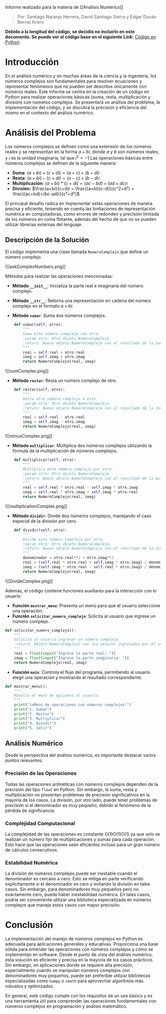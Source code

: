 Informe realizado para la materia de [[Análisis Numérico]]

> Por: Santiago Naranjo Herrera, David Santiago Sierra y Edgar Duván Bernal Acero


**Debido a la longitud del código, se decidió no incluirlo en este documento. Se puede ver el código base en el siguiente Link:** [Código en Python](https://gist.github.com/TatoNaranjo/2f33d12a6c56f57ff6fb948a88226ec0)
# Introducción
En el análisis numérico y en muchas áreas de la ciencia y la ingeniería, los números complejos son fundamentales para resolver ecuaciones y representar fenómenos que no pueden ser descritos únicamente con números reales. Este informe se centra en la creación de un código en Python para realizar operaciones básicas (suma, resta, multiplicación y división) con números complejos. Se presentará un análisis del problema, la implementación del código, y se discutirá la precisión y eficiencia del mismo en el contexto del análisis numérico.

# Análisis del Problema

Los números complejos se definen como una extensión de los números reales y se representan en la forma $a+bi$, donde $a$ y $b$ son números reales, y $i$ es la unidad imaginaria, tal que $i^2=−1$ Las operaciones básicas entre números complejos se definen de la siguiente manera:

- **Suma**: $(a+bi)+(c+di) = (a+c)+(b+d)i$
- **Resta:** $(a+bi)-(c+di)=(a-c)+(b-d)i$
- **Multiplicación:** $(a+bi)*(c+di)=(ac-bd)+(ad+dc)i$
- **División:** $\frac{a+bi}{c+di} = \frac{(a+bi)(c-di)}{c^2+d²} = \frac{(ac+bd)+(bc-ad)i}{c²+d²}$

El principal desafío radica en implementar estas operaciones de manera precisa y eficiente, teniendo en cuenta las limitaciones de representación numérica en computadoras, como errores de redondeo y precisión limitada de los números en coma flotante, además del hecho de que no se pueden utilizar librerías externas del lenguaje.

## Descripción de la Solución
El código implementa una clase llamada `NumeroComplejo` que define un número complejo.

![[askComplexNumbers.png]]

Métodos para realizar las operaciones mencionadas:

- **Método `__init__`**: Inicializa la parte real e imaginaria del número complejo.
- **Método `__str__`**: Retorna una representación en cadena del número complejo en el formato $a + bi$.

- **Método `sumar`**: Suma dos números complejos.

```python
    def sumar(self, otro):
        """
        Suma este número complejo con otro.
        :param otro: Otro objeto NumeroComplejo.
        :return: Nuevo objeto NumeroComplejo con el resultado de la suma.
        """
        real = self.real + otro.real
        imag = self.imag + otro.imag
        return NumeroComplejo(real, imag)
```

![[sumComplex.png]]
- **Método `restar`**: Resta un número complejo de otro.

```python
    def restar(self, otro):
        """
        Resta otro número complejo a este.
        :param otro: Otro objeto NumeroComplejo.
        :return: Nuevo objeto NumeroComplejo con el resultado de la resta.
        """
        real = self.real - otro.real
        imag = self.imag - otro.imag
        return NumeroComplejo(real, imag)
```

![[minusComplex.png]]

- **Método `multiplicar`**: Multiplica dos números complejos utilizando la fórmula de la multiplicación de números complejos.

```python
    def multiplicar(self, otro):
        """
        Multiplica este número complejo por otro.
        :param otro: Otro objeto NumeroComplejo.
        :return: Nuevo objeto NumeroComplejo con el resultado de la multiplicación.
        """
        real = self.real * otro.real - self.imag * otro.imag
        imag = self.real * otro.imag + self.imag * otro.real
        return NumeroComplejo(real, imag)
```

![[multiplicationComplex.png]]

- **Método `dividir`**: Divide dos números complejos, manejando el caso especial de la división por cero.

```python
    def dividir(self, otro):
        """
        Divide este número complejo por otro.
        :param otro: Otro objeto NumeroComplejo.
        :return: Nuevo objeto NumeroComplejo con el resultado de la división.
        """
        denominador = otro.real**2 + otro.imag**2
        real = (self.real * otro.real + self.imag * otro.imag) / denominador
        imag = (self.imag * otro.real - self.real * otro.imag) / denominador
        return NumeroComplejo(real, imag)
```

![[DivideComplex.png]]


Además, el código contiene funciones auxiliares para la interacción con el usuario:

- **Función `mostrar_menu`**: Presenta un menú para que el usuario seleccione una operación.
- **Función `solicitar_numero_complejo`**: Solicita al usuario que ingrese un número complejo.

```python
def solicitar_numero_complejo():
    """
    Solicita al usuario ingresar un número complejo.
    :return: Objeto NumeroComplejo con los valores ingresados por el usuario.
    """
    real = float(input("Ingrese la parte real: "))
    imag = float(input("Ingrese la parte imaginaria: "))
    return NumeroComplejo(real, imag)
```

- **Función `main`**: Controla el flujo del programa, permitiendo al usuario elegir una operación y mostrando el resultado correspondiente.

```python
def mostrar_menu():
    """
    Muestra el menú de opciones al usuario.
    """
    print("\nMenú de operaciones con números complejos:")
    print("1. Sumar")
    print("2. Restar")
    print("3. Multiplicar")
    print("4. Dividir")
    print("5. Salir")
```
## Análisis Numérico

Desde la perspectiva del análisis numérico, es importante destacar varios puntos relevantes:
### **Precisión de las Operaciones**
Todas las operaciones aritméticas con números complejos dependen de la precisión del tipo `float` en Python. Sin embargo, la suma, resta y multiplicación no presentan problemas de precisión significativos en la mayoría de los casos. La división, por otro lado, puede tener problemas de precisión si el denominador es muy pequeño, debido al fenómeno de la pérdida de significancia.
### **Complejidad Computacional**
La complejidad de las operaciones es constante O(1)O(1)O(1) ya que solo se realizan un número fijo de multiplicaciones y sumas para cada operación. Esto hace que las operaciones sean eficientes incluso para un gran número de cálculos consecutivos.
### **Estabilidad Numérica**
La división de números complejos puede ser inestable cuando el denominador es cercano a cero. Esto se mitiga en parte verificando explícitamente si el denominador es cero y evitando la división en tales casos. Sin embargo, para denominadores muy pequeños pero no exactamente cero, puede haber inestabilidad numérica. En tales casos, podría ser conveniente utilizar una biblioteca especializada en números complejos que maneje estos casos con mayor precisión.
# Conclusión
La implementación del manejo de números complejos en Python es adecuada para aplicaciones generales y educativas. Proporciona una base sólida para entender las operaciones con números complejos y cómo se implementan en software. Desde el punto de vista del análisis numérico, esta solución es eficiente y precisa en la mayoría de los casos prácticos. Sin embargo, en aplicaciones donde se requiere alta precisión, especialmente cuando se manipulan números complejos con denominadores muy pequeños, puede ser preferible utilizar bibliotecas especializadas como `numpy` o `cmath` para aprovechar algoritmos más robustos y optimizados.

En general, este código cumple con los requisitos de un uso básico y es una herramienta útil para comprender las operaciones fundamentales con números complejos en programación y análisis matemático.